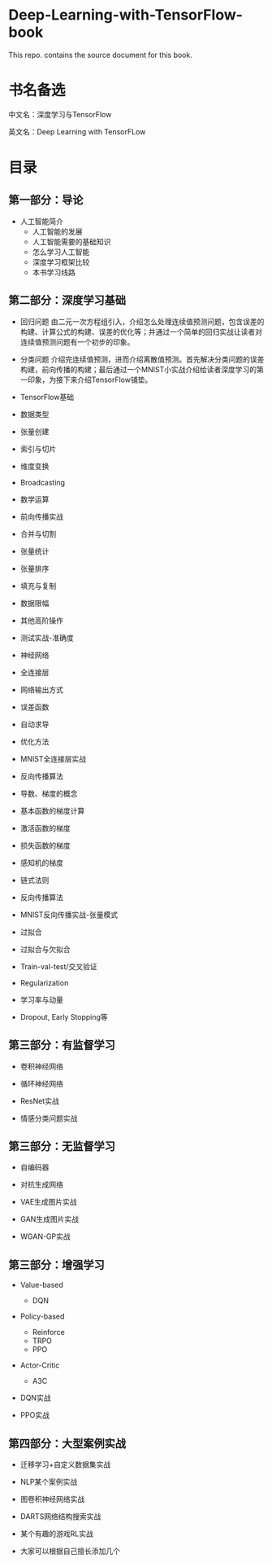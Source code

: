 # Deep-Learning-with-TensorFlow-book
This repo. contains the source document for this book. 

# 书名备选

中文名：深度学习与TensorFlow 

英文名：Deep Learning with TensorFLow

# 目录

## 第一部分：导论

* 人工智能简介
  * 人工智能的发展
  * 人工智能需要的基础知识
  * 怎么学习人工智能
  * 深度学习框架比较
  * 本书学习线路

## 第二部分：深度学习基础

* 回归问题
由二元一次方程组引入，介绍怎么处理连续值预测问题，包含误差的构建、计算公式的构建、误差的优化等；并通过一个简单的回归实战让读者对连续值预测问题有一个初步的印象。

* 分类问题
介绍完连续值预测，进而介绍离散值预测。首先解决分类问题的误差构建，前向传播的构建；最后通过一个MNIST小实战介绍给读者深度学习的第一印象，为接下来介绍TensorFlow铺垫。

* TensorFlow基础
 * 数据类型
 * 张量创建
 * 索引与切片
 * 维度变换
 * Broadcasting
 * 数学运算
 * 前向传播实战
 * 合并与切割
 * 张量统计
 * 张量排序
 * 填充与复制
 * 数据限幅
 * 其他高阶操作
 * 测试实战-准确度

* 神经网络
 * 全连接层
 * 网络输出方式
 * 误差函数
 * 自动求导
 * 优化方法
 * MNIST全连接层实战

* 反向传播算法
 * 导数、梯度的概念
 * 基本函数的梯度计算
 * 激活函数的梯度
 * 损失函数的梯度
 * 感知机的梯度
 * 链式法则
 * 反向传播算法
 * MNIST反向传播实战-张量模式

* 过拟合
 * 过拟合与欠拟合
 * Train-val-test/交叉验证
 * Regularization
 * 学习率与动量
 * Dropout, Early Stopping等

## 第三部分：有监督学习

* 卷积神经网络

* 循环神经网络

* ResNet实战

* 情感分类问题实战

## 第三部分：无监督学习

* 自编码器

* 对抗生成网络

* VAE生成图片实战

* GAN生成图片实战

* WGAN-GP实战

## 第三部分：增强学习

* Value-based
  * DQN
* Policy-based
  * Reinforce
  * TRPO
  * PPO
* Actor-Critic
  * A3C

* DQN实战
* PPO实战



## 第四部分：大型案例实战



* 迁移学习+自定义数据集实战

* NLP某个案例实战

* 图卷积神经网络实战

* DARTS网络结构搜索实战

* 某个有趣的游戏RL实战

* 大家可以根据自己擅长添加几个


